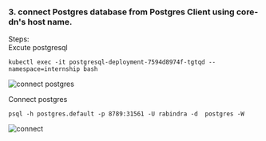 ### 3. connect Postgres database from Postgres Client using core-dn's host name.
Steps:<br/>
Excute postgresql<br/>
```
kubectl exec -it postgresql-deployment-7594d8974f-tgtqd --namespace=internship bash
```
![connect postgres](https://user-images.githubusercontent.com/53372486/143778501-2697e0b0-c4e3-45b5-86f9-6b9bd93dd559.png)<br/>

Connect postgres<br/>
```
psql -h postgres.default -p 8789:31561 -U rabindra -d  postgres -W
```
![connect](https://user-images.githubusercontent.com/53372486/143778504-2f9ed627-acb6-44af-acd7-01235dd741b6.png)<br/>